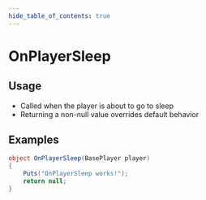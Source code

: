 ```yaml
---
hide_table_of_contents: true
---
```


# OnPlayerSleep

## Usage

* Called when the player is about to go to sleep
* Returning a non-null value overrides default behavior

## Examples

```csharp title=""
object OnPlayerSleep(BasePlayer player)
{
    Puts("OnPlayerSleep works!");
    return null;
}
```
